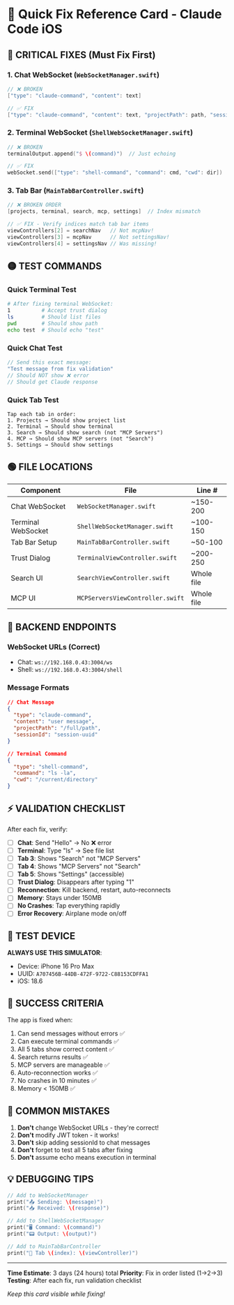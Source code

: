 # 🔧 Quick Fix Reference Card - Claude Code iOS

## 🔴 CRITICAL FIXES (Must Fix First)

### 1. Chat WebSocket (`WebSocketManager.swift`)
```swift
// ❌ BROKEN
["type": "claude-command", "content": text]

// ✅ FIX  
["type": "claude-command", "content": text, "projectPath": path, "sessionId": id]
```

### 2. Terminal WebSocket (`ShellWebSocketManager.swift`)
```swift
// ❌ BROKEN
terminalOutput.append("$ \(command)")  // Just echoing

// ✅ FIX
webSocket.send(["type": "shell-command", "command": cmd, "cwd": dir])
```

### 3. Tab Bar (`MainTabBarController.swift`)
```swift
// ❌ BROKEN ORDER
[projects, terminal, search, mcp, settings]  // Index mismatch

// ✅ FIX - Verify indices match tab bar items
viewControllers[2] = searchNav   // Not mcpNav!
viewControllers[3] = mcpNav      // Not settingsNav!
viewControllers[4] = settingsNav // Was missing!
```

## 🟡 TEST COMMANDS

### Quick Terminal Test
```bash
# After fixing terminal WebSocket:
1          # Accept trust dialog
ls         # Should list files
pwd        # Should show path
echo test  # Should echo "test"
```

### Quick Chat Test
```javascript
// Send this exact message:
"Test message from fix validation"
// Should NOT show ❌ error
// Should get Claude response
```

### Quick Tab Test
```
Tap each tab in order:
1. Projects → Should show project list
2. Terminal → Should show terminal
3. Search → Should show search (not "MCP Servers")
4. MCP → Should show MCP servers (not "Search")  
5. Settings → Should show settings
```

## 🟢 FILE LOCATIONS

| Component | File | Line # |
|-----------|------|--------|
| Chat WebSocket | `WebSocketManager.swift` | ~150-200 |
| Terminal WebSocket | `ShellWebSocketManager.swift` | ~100-150 |
| Tab Bar Setup | `MainTabBarController.swift` | ~50-100 |
| Trust Dialog | `TerminalViewController.swift` | ~200-250 |
| Search UI | `SearchViewController.swift` | Whole file |
| MCP UI | `MCPServersViewController.swift` | Whole file |

## 🔵 BACKEND ENDPOINTS

### WebSocket URLs (Correct)
- Chat: `ws://192.168.0.43:3004/ws`
- Shell: `ws://192.168.0.43:3004/shell`

### Message Formats
```json
// Chat Message
{
  "type": "claude-command",
  "content": "user message",
  "projectPath": "/full/path",
  "sessionId": "session-uuid"
}

// Terminal Command
{
  "type": "shell-command",
  "command": "ls -la",
  "cwd": "/current/directory"
}
```

## ⚡ VALIDATION CHECKLIST

After each fix, verify:

- [ ] **Chat**: Send "Hello" → No ❌ error
- [ ] **Terminal**: Type "ls" → See file list
- [ ] **Tab 3**: Shows "Search" not "MCP Servers"
- [ ] **Tab 4**: Shows "MCP Servers" not "Search"
- [ ] **Tab 5**: Shows "Settings" (accessible)
- [ ] **Trust Dialog**: Disappears after typing "1"
- [ ] **Reconnection**: Kill backend, restart, auto-reconnects
- [ ] **Memory**: Stays under 150MB
- [ ] **No Crashes**: Tap everything rapidly
- [ ] **Error Recovery**: Airplane mode on/off

## 📱 TEST DEVICE

**ALWAYS USE THIS SIMULATOR**:
- Device: iPhone 16 Pro Max
- UUID: `A707456B-44DB-472F-9722-C88153CDFFA1`
- iOS: 18.6

## 🎯 SUCCESS CRITERIA

The app is fixed when:
1. Can send messages without errors ✅
2. Can execute terminal commands ✅
3. All 5 tabs show correct content ✅
4. Search returns results ✅
5. MCP servers are manageable ✅
6. Auto-reconnection works ✅
7. No crashes in 10 minutes ✅
8. Memory < 150MB ✅

## 🚨 COMMON MISTAKES

1. **Don't** change WebSocket URLs - they're correct!
2. **Don't** modify JWT token - it works!
3. **Don't** skip adding sessionId to chat messages
4. **Don't** forget to test all 5 tabs after fixing
5. **Don't** assume echo means execution in terminal

## 💡 DEBUGGING TIPS

```swift
// Add to WebSocketManager
print("📤 Sending: \(message)")
print("📥 Received: \(response)")

// Add to ShellWebSocketManager  
print("🖥️ Command: \(command)")
print("📟 Output: \(output)")

// Add to MainTabBarController
print("🔄 Tab \(index): \(viewController)")
```

---
**Time Estimate**: 3 days (24 hours) total
**Priority**: Fix in order listed (1→2→3)
**Testing**: After each fix, run validation checklist

*Keep this card visible while fixing!*